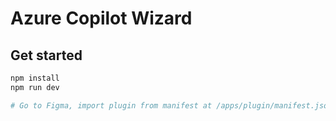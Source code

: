 # Azure Copilot Wizard

## Get started

```bash
npm install
npm run dev

# Go to Figma, import plugin from manifest at /apps/plugin/manifest.json
```
